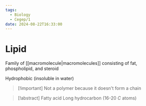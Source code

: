 ```yaml
---
tags:
  - Biology
  - Cegep/1
date: 2024-08-22T16:33:00
---
```


# Lipid

Family of [[macromolecule|macromolecules]] consisting of fat, phospholipid, and steroid

Hydrophobic (insoluble in water)

> [!important] Not a polymer because it doesn't form a chain

> [!abstract] Fatty acid
> Long hydrocarbon (16-20 $C$ atoms)